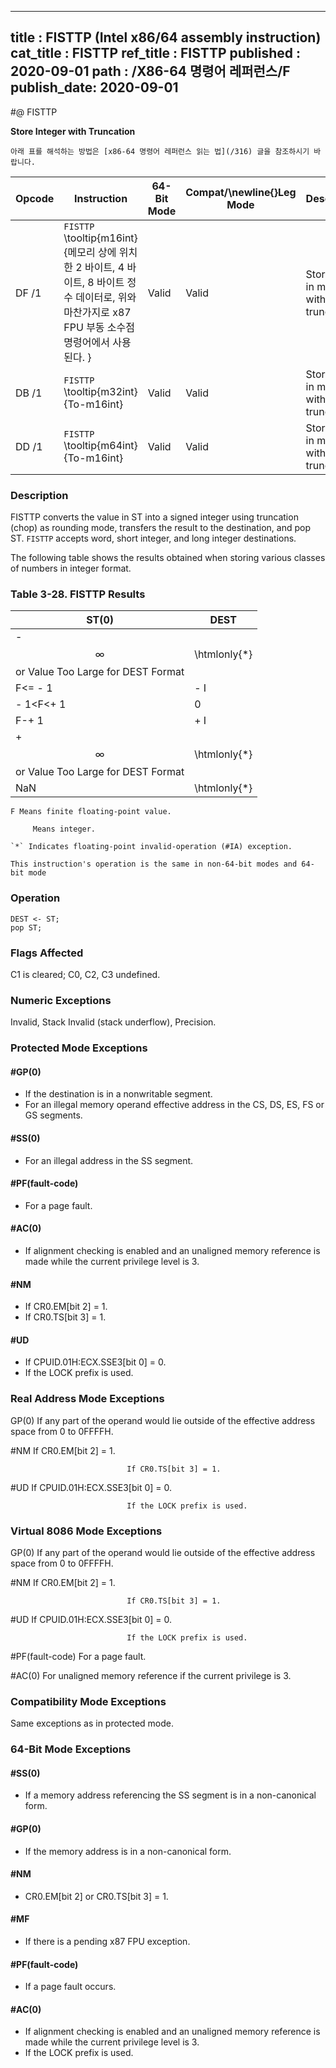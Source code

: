 ----------------------------
title : FISTTP (Intel x86/64 assembly instruction)
cat_title : FISTTP
ref_title : FISTTP
published : 2020-09-01
path : /X86-64 명령어 레퍼런스/F
publish_date: 2020-09-01
----------------------------


#@ FISTTP

**Store Integer with Truncation**

```lec-info
아래 표를 해석하는 방법은 [x86-64 명령어 레퍼런스 읽는 법](/316) 글을 참조하시기 바랍니다.
```

|**Opcode**|**Instruction**|**64-Bit Mode**|**Compat/**\newline{}**Leg Mode**|**Description**|
|----------|---------------|---------------|---------------------------------|---------------|
|DF /1|`FISTTP` \tooltip{m16int}{메모리 상에 위치한 2 바이트, 4 바이트, 8 바이트 정수 데이터로, 위와 마찬가지로 x87 FPU 부동 소수점 명령어에서 사용된다. } |Valid|Valid|Store ST(0) in m16int with truncation.|
|DB /1|`FISTTP` \tooltip{m32int}{To-m16int} |Valid|Valid|Store ST(0) in m32int with truncation.|
|DD /1|`FISTTP` \tooltip{m64int}{To-m16int} |Valid|Valid|Store ST(0) in m64int with truncation.|
### Description


FISTTP converts the value in ST into a signed integer using truncation (chop) as rounding mode, transfers the result to the destination, and pop ST. `FISTTP` accepts word, short integer, and long integer destinations.

The following table shows the results obtained when storing various classes of numbers in integer format.

### Table 3-28.  FISTTP Results


|**ST(0)**|**DEST**|
|---------|--------|
|- $$\infty$$ or Value Too Large for DEST Format|\htmlonly{*}|
|F<= - 1|- I|
|- 1<F<+ 1|0|
|F-+ 1|+ I|
|+ $$\infty$$ or Value Too Large for DEST Format|\htmlonly{*}|
|NaN|\htmlonly{*}|

```note
F Means finite floating-point value.

	 Means integer.

`*` Indicates floating-point invalid-operation (#IA) exception.

This instruction's operation is the same in non-64-bit modes and 64-bit mode
```

### Operation

```info-verb
DEST <- ST;
pop ST;
```
### Flags Affected


C1 is cleared; C0, C2, C3 undefined.

### Numeric Exceptions


Invalid, Stack Invalid (stack underflow), Precision.


### Protected Mode Exceptions

#### #GP(0)
* If the destination is in a nonwritable segment.
* For an illegal memory operand effective address in the CS, DS, ES, FS or GS segments.

#### #SS(0)
* For an illegal address in the SS segment.

#### #PF(fault-code)
* For a page fault.

#### #AC(0)
* If alignment checking is enabled and an unaligned memory reference is made while the current privilege level is 3.

#### #NM
* If CR0.EM[bit 2] = 1.
* If CR0.TS[bit 3] = 1.

#### #UD
* If CPUID.01H:ECX.SSE3[bit 0] = 0.
* If the LOCK prefix is used.
### Real Address Mode Exceptions


GP(0)  If any part of the operand would lie outside of the effective address space from 0 to 0FFFFH.

#NM If CR0.EM[bit 2] = 1.

                              If CR0.TS[bit 3] = 1.

#UD  If CPUID.01H:ECX.SSE3[bit 0] = 0.

                              If the LOCK prefix is used.

### Virtual 8086 Mode Exceptions


GP(0)  If any part of the operand would lie outside of the effective address space from 0 to 0FFFFH.

#NM If CR0.EM[bit 2] = 1.

                              If CR0.TS[bit 3] = 1.

#UD  If CPUID.01H:ECX.SSE3[bit 0] = 0.

                              If the LOCK prefix is used.

#PF(fault-code)  For a page fault.

#AC(0)  For unaligned memory reference if the current privilege is 3.


### Compatibility Mode Exceptions



Same exceptions as in protected mode.


### 64-Bit Mode Exceptions

#### #SS(0)
* If a memory address referencing the SS segment is in a non-canonical form.

#### #GP(0)
* If the memory address is in a non-canonical form.

#### #NM
* CR0.EM[bit 2] or CR0.TS[bit 3] = 1.

#### #MF
* If there is a pending x87 FPU exception.

#### #PF(fault-code)
* If a page fault occurs.

#### #AC(0)
* If alignment checking is enabled and an unaligned memory reference is made while the current privilege level is 3.
* If the LOCK prefix is used.
